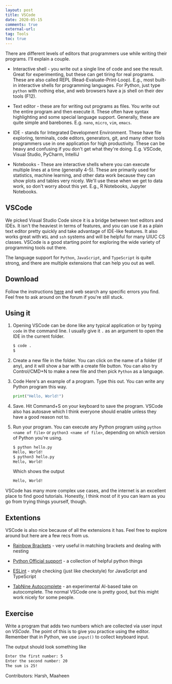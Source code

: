 ```yaml
---
layout: post
title: VSCode
date: 2020-05-15
comments: true
external-url:
tag: Tools
toc: true
---
```


<!-- markdownlint-disable MD004 MD009 MD014 MD024 MD040 -->

There are different levels of editors that programmers use while writing their programs. I'll explain a couple.

* Interactive shell - you write out a single line of code and see the result. Great for experimenting, but these can get tiring for real programs. These are also called REPL (Read-Evaluate-Print-Loop).
E.g., most built-in interactive shells for programming languages. For Python, just type `python` with nothing else, and web browsers have a js shell on their dev tools (F12).

* Text editor - these are for writing out programs as files. You write out
the entire program and then execute it. These often have syntax highlighting
and some special language support. Generally, these are quite simple and barebones.
E.g. `nano`, `micro`, `vim`, `emacs`.

* IDE - stands for Integrated Development Environment. These have file exploring, terminals, code editors, generators, git, and many other tools
programmers use in one application for high productivity. These can be heavy and confusing if you don't get what they're doing.
E.g. VSCode, Visual Studio, PyCharm, IntelliJ

* Notebooks - These are interactive shells where you can execute multiple lines at a time (generally 4-5). These are primarily used for statistics, machine learning, and other data work because they can show plots and tables very nicely. We'll use these when we get to data work, so don't worry about this yet.
E.g., R Notebooks, Jupyter Notebooks.

## VSCode

We picked Visual Studio Code since it is a bridge between text editors and IDEs. It isn't the heaviest in terms of features, and you can use it as a plain text editor pretty quickly and take advantage of IDE-like features. It also works great with `WSL` and `ssh` systems and will be helpful for many UIUC CS classes. VSCode is a good starting point for exploring the wide variety of programming tools out there.

The language support for `Python`, `JavaScript`, and `TypeScript` is quite strong, and there are multiple extensions that can help you out as well.

## Download

Follow the instructions [here](https://code.visualstudio.com/docs/setup/setup-overview) and web search any specific errors you find. Feel free to ask around on the forum if you're still stuck.

## Using it

1. Opening VSCode can be done like any typical application or by typing `code` in the command line.
   I usually give it `.` as an argument to open the IDE in the current folder.

   ```bash
   $ code . 
   $
   ```

2. Create a new file in the folder. You can click on the name of a folder (if any), and it will show a bar with a create file button. You can also try Control/CMD+N to make a new file and then pick `Python` as a language.

3. Code
   Here's an example of a program. Type this out. You can write any Python program this way.

   ```python
   print("Hello, World!")
   ```

4. Save. Hit Command+S on your keyboard to save the program. VSCode also has autosave which I think everyone should enable unless they have a good reason not to.

5. Run your program. You can execute any Python program using `python <name of file>` or `python3 <name of file>`, depending on which version of Python you're using.

   ```txt
   $ python hello.py
   Hello, World!
   $ python3 hello.py
   Hello, World!
   ```

   Which shows the output

   ```txt
   Hello, World!
   ```

VSCode has many more complex use cases, and the internet is an excellent place to find good tutorials. Honestly, I think most of it you can learn as you go from trying things yourself, though.

## Extentions

VSCode is also nice because of all the extensions it has. Feel free to explore around but here are a few recs from us.

* [Rainbow Brackets](https://marketplace.visualstudio.com/items?itemName=CoenraadS.bracket-pair-colorizer-2) - very useful in matching brackets and dealing with nesting

* [Python Official support](https://marketplace.visualstudio.com/items?itemName=ms-python.python) - a collection of helpful python things

* [ESLint](https://marketplace.visualstudio.com/items?itemName=dbaeumer.vscode-eslint) - style checking (just like checkstyle) for JavaScript and TypeScript

* [TabNine Autocomplete](https://marketplace.visualstudio.com/items?itemName=TabNine.tabnine-vscode) - an experimental AI-based take on autocomplete. The normal VSCode one is pretty good, but this might work nicely for some people.

## Exercise

Write a program that adds two numbers which are collected via user input on *VSCode*. The point of this
is to give you practice using the editor. Remember that in Python, we use `input()` to collect keyboard input.

The output should look something like

```txt
Enter the first number: 5
Enter the second number: 20
The sum is 25!
```

Contributors: Harsh, Maaheen
